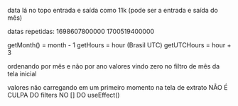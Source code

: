 data lá no topo
entrada e saída como 11k (pode ser a entrada e saída do mês)


<!-- //ordenação decrescente por nome, REPROVADA -->
<!-- //31 no final em decrescente -->


datas repetidas:
1698607800000
1700519400000


getMonth() = month - 1
getHours = hour (Brasil UTC)
getUTCHours = hour + 3


ordenando por mês e não por ano
valores vindo zero no filtro de mês da tela inicial

valores não carregando em um primeiro momento na tela de extrato
NÃO É CULPA DO filters NO [] DO useEffect()
